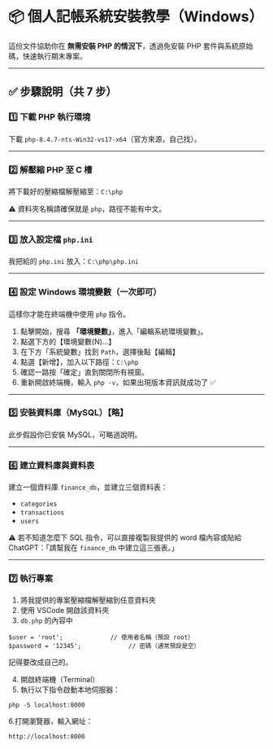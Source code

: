 # 📦 個人記帳系統安裝教學（Windows）

這份文件協助你在 **無需安裝 PHP 的情況下**，透過免安裝 PHP 套件與系統原始碼，快速執行期末專案。

---

## ✅ 步驟說明（共 7 步）

### 1️⃣ 下載 PHP 執行環境
下載 `php-8.4.7-nts-Win32-vs17-x64`（官方來源，自己找）。

---

### 2️⃣ 解壓縮 PHP 至 C 槽
將下載好的壓縮檔解壓縮至：`C:\php`

⚠️ 資料夾名稱請確保就是 `php`，路徑不能有中文。

---

### 3️⃣ 放入設定檔 `php.ini`
我把給的 `php.ini` 放入：`C:\php\php.ini`

---

### 4️⃣ 設定 Windows 環境變數（一次即可）
這樣你才能在終端機中使用 `php` 指令。

1. 點擊開始，搜尋 **「環境變數」**，進入「編輯系統環境變數」。
2. 點選下方的【環境變數(N)...】
3. 在下方「系統變數」找到 `Path`，選擇後點【編輯】
4. 點選【新增】，加入以下路徑：`C:\php`
5. 確認一路按「確定」直到關閉所有視窗。
6. 重新開啟終端機，輸入 `php -v`，如果出現版本資訊就成功了 ✅

---

### 5️⃣ 安裝資料庫（MySQL）【略】
此步假設你已安裝 MySQL，可略過說明。

---

### 6️⃣ 建立資料庫與資料表
建立一個資料庫 `finance_db`，並建立三個資料表：

- `categories`
- `transactions`
- `users`

⚠️ 若不知道怎麼下 SQL 指令，可以直接複製我提供的 word 檔內容或貼給 ChatGPT：「請幫我在 `finance_db` 中建立這三張表。」

---

### 7️⃣ 執行專案
1. 將我提供的專案壓縮檔解壓縮到任意資料夾
2. 使用 VSCode 開啟該資料夾
3. `db.php` 的內容中
```
$user = 'root';             // 使用者名稱（預設 root）
$password = '12345';             // 密碼（通常預設是空）
```
記得要改成自己的。

4. 開啟終端機（Terminal）
5. 執行以下指令啟動本地伺服器：
```
php -S localhost:8000
```

6.打開瀏覽器，輸入網址：
```
http://localhost:8000
```

